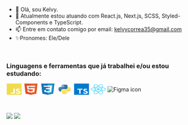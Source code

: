 - 👋 Olá, sou Kelvy.
- 🌱 Atualmente estou atuando com React.js, Next.js, SCSS, Styled-Components e TypeScript.
- 📫 Entre em contato comigo por email: kelvycorrea35@gmail.com
- ✨Pronomes: Ele/Dele

<div style="display: inline_block"><br>
  <h3>Linguagens e ferramentas que já trabalhei e/ou estou estudando:</h3>
  <img align="center" alt="kelvyJs" height="30" width="40" src="https://raw.githubusercontent.com/devicons/devicon/master/icons/javascript/javascript-plain.svg">
  <img align="center" alt="kelvyHTML" height="30" width="40" src="https://raw.githubusercontent.com/devicons/devicon/master/icons/html5/html5-original.svg">
  <img align="center" alt="kelvyCSS" height="30" width="40" src="https://raw.githubusercontent.com/devicons/devicon/master/icons/css3/css3-original.svg">
  <img align="center" alt="KelvyPython" height="30" width="40" src="https://raw.githubusercontent.com/devicons/devicon/master/icons/python/python-original.svg">
  <img align="center" alt="KelvyTs" height="30" width="40" src="https://raw.githubusercontent.com/devicons/devicon/master/icons/typescript/typescript-plain.svg">
  <img align="center" alt="KelvyReact" height="30" width="40" src="https://raw.githubusercontent.com/devicons/devicon/master/icons/react/react-original.svg">
  <img align="center" alt="Figma icon"  width="36"  src="https://miro.medium.com/max/670/0*UTBrDcrJ6SbePBzR" >
</div>
<div style="display: inline_block"><br>
    
##
    
<div>
  <a href = "mailto:kelvycorrea35@gmail.com"><img src="https://img.shields.io/badge/-Gmail-%23333?style=for-the-badge&logo=gmail&logoColor=white" target="_blank"></a>
  <a href="https://www.linkedin.com/in/kelvy-corrêa-1995a8209/" target="_blank"><img src="https://img.shields.io/badge/-LinkedIn-%230077B5?style=for-the-badge&logo=linkedin&logoColor=white" target="_blank"></a> 
</div>
 

    

